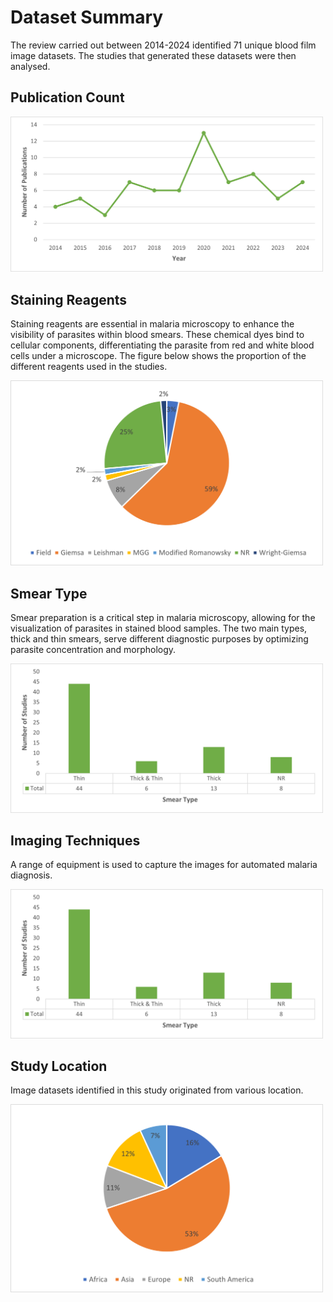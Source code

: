 # Dataset Summary
The review carried out between 2014-2024 identified 71 unique blood film image datasets. The studies that generated these datasets were then analysed.


## Publication Count
<img src="https://github.com/ItunuIsewon/Malaria_Blood_Film_Images/blob/main/Images/publication_count.png?raw=true" alt="" width="500">

## Staining Reagents
Staining reagents are essential in malaria microscopy to enhance the visibility of parasites within blood smears. 
These chemical dyes bind to cellular components, differentiating the parasite from red and white blood cells under a microscope. 
The figure below shows the proportion of the different reagents used in the studies.

<img src="Images/stain type white.png" alt="Alt text" width="500">


## Smear Type
Smear preparation is a critical step in malaria microscopy, allowing for the visualization of parasites in stained blood samples. 
The two main types, thick and thin smears, serve different diagnostic purposes by optimizing parasite concentration and morphology. 

<img src="Images/smear type white.png" alt="Alt text" width="500">

## Imaging Techniques
A range of equipment is used to capture the images for automated malaria diagnosis. 

<img src="Images/smear type white.png" alt="Alt text" width="500">

## Study Location
Image datasets identified in this study originated from various location.

<img src="Images/continent white.png" alt="Alt text" width="500">
